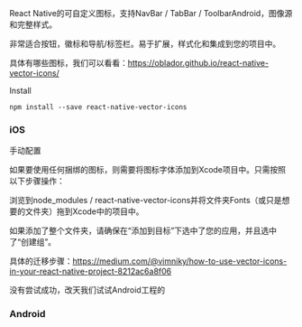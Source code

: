 

React Native的可自定义图标，支持NavBar / TabBar / ToolbarAndroid，图像源和完整样式。

非常适合按钮，徽标和导航/标签栏。易于扩展，样式化和集成到您的项目中。

具体有哪些图标，我们可以看看：https://oblador.github.io/react-native-vector-icons/



Install

```
npm install --save react-native-vector-icons
```

### iOS

手动配置

如果要使用任何捆绑的图标，则需要将图标字体添加到Xcode项目中。只需按照以下步骤操作：

浏览到node_modules / react-native-vector-icons并将文件夹Fonts（或只是想要的文件夹）拖到Xcode中的项目中。



如果添加了整个文件夹，请确保在“添加到目标”下选中了您的应用，并且选中了“创建组”。

具体的迁移步骤：https://medium.com/@vimniky/how-to-use-vector-icons-in-your-react-native-project-8212ac6a8f06

没有尝试成功，改天我们试试Android工程的

### Android

